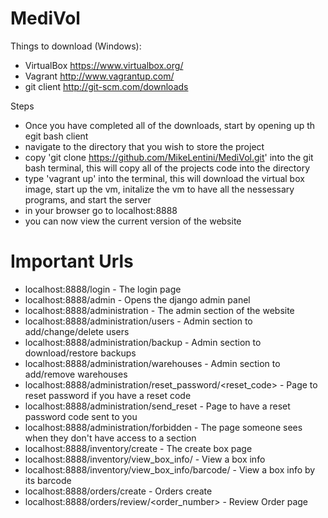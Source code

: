 MediVol
=======
Things to download (Windows):
* VirtualBox https://www.virtualbox.org/
* Vagrant http://www.vagrantup.com/
* git client http://git-scm.com/downloads

Steps
* Once you have completed all of the downloads, start by opening up th egit bash client
* navigate to the directory that you wish to store the project
* copy 'git clone https://github.com/MikeLentini/MediVol.git' into the git bash terminal, this will copy all of the projects code into the directory
* type 'vagrant up' into the terminal, this will download the virtual box image, start up the vm, initalize the vm to have all the nessessary programs, and start the server
* in your browser go to localhost:8888
* you can now view the current version of the website

Important Urls
=======
* localhost:8888/login - The login page
* localhost:8888/admin - Opens the django admin panel
* localhost:8888/administration - The admin section of the website
* localhost:8888/administration/users - Admin section to add/change/delete users
* localhost:8888/administration/backup - Admin section to download/restore backups
* localhost:8888/administration/warehouses - Admin section to add/remove warehouses
* localhost:8888/administration/reset_password/<reset_code> - Page to reset password if you have a reset code
* localhost:8888/administration/send_reset - Page to have a reset password code sent to you
* localhost:8888/administration/forbidden - The page someone sees when they don't have access to a section
* localhost:8888/inventory/create - The create box page
* localhost:8888/inventory/view_box_info/<boxid> - View a box info
* localhost:8888/inventory/view_box_info/barcode/<barcode> - View a box info by its barcode
* localhost:8888/orders/create - Orders create
* localhost:8888/orders/review/<order_number> - Review Order page
